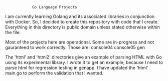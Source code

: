                 Go Language Projects

I am currently learning Golang and its associated libraries in
conjunction with Docker.  So, I decided to create this repository
with code that I create.  Everything in this directory is public
domain unless stated otherwise within the file.  

Most of the projects here are operational.  Some are in-progress
and not gauranteed to work correctly.  Those are:
    console04
    console05
    gen


The 'html' and 'html2' directories give an example of parsing HTML 
with Go using its experimental library. I wrote it to get an example,
because I need to parse html for regression testing in genapp. I have
updated the 'html' main.go to perform the validation that I wanted.



